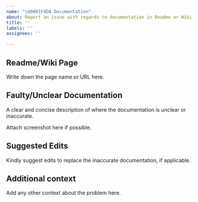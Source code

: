 ```yaml
---
name: "\U0001F4DA Documentation"
about: Report an issue with regards to documentation in Readme or Wiki
title: ''
labels: ''
assignees: ''

---
```


## Readme/Wiki Page
Write down the page name or URL here.

## Faulty/Unclear Documentation
A clear and concise description of where the documentation is unclear or inaccurate.

Attach screenshot here if possible.

## Suggested Edits
Kindly suggest edits to replace the inaccurate documentation, if applicable.

## Additional context
Add any other context about the problem here.